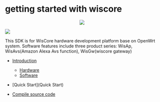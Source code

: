 # getting started with wiscore
<div align=center><img src="https://github.com/sevencheng798/wiscore/raw/master/img/inf_reg_wiscore.png"/></div>

![](https://github.com/sevencheng798/wiscore/raw/master/img/inf_reg_pic1.png)

This SDK is for WisCore hardware development platform base on OpenWrt system. Software features include three product series: WisAp, WisAvs(Amazon Alexa Avs function), WisGw(wiscore gateway)

* [Introduction](Introduction)
  * [Hardware](Hardware)
  * [Software](Software)
    
* [Quick Start](Quick Start)
 * [Compile source code](CompileSdk)
  
    
    
